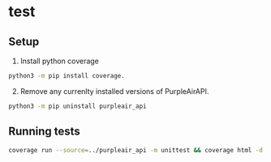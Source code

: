 # test

## Setup

1. Install python coverage

```bash
python3 -m pip install coverage.
```

2. Remove any currenlty installed versions of PurpleAirAPI.

```bash
python3 -m pip uninstall purpleair_api
```

## Running tests

```bash
coverage run --source=../purpleair_api -m unittest && coverage html -d coverage_reports
```